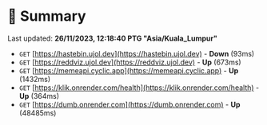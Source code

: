# 📖 Summary
Last updated: **26/11/2023, 12:18:40 PTG "Asia/Kuala_Lumpur"**

- `GET` [https://hastebin.ujol.dev](https://hastebin.ujol.dev) - **Down** (93ms)
- `GET` [https://reddviz.ujol.dev](https://reddviz.ujol.dev) - **Up** (673ms)
- `GET` [https://memeapi.cyclic.app](https://memeapi.cyclic.app) - **Up** (1432ms)
- `GET` [https://klik.onrender.com/health](https://klik.onrender.com/health) - **Up** (364ms)
- `GET` [https://dumb.onrender.com](https://dumb.onrender.com) - **Up** (48485ms)
